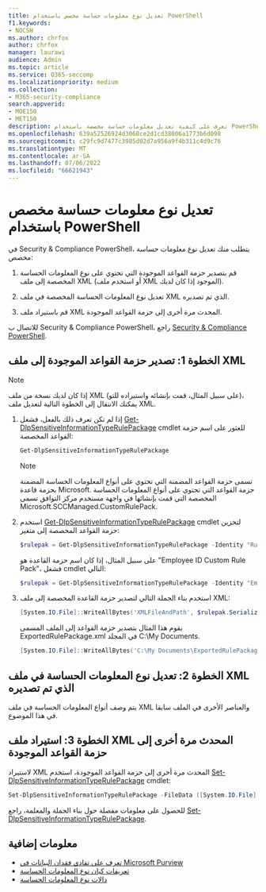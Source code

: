 ```yaml
---
title: تعديل نوع معلومات حساسة مخصص باستخدام PowerShell
f1.keywords:
- NOCSH
ms.author: chrfox
author: chrfox
manager: laurawi
audience: Admin
ms.topic: article
ms.service: O365-seccomp
ms.localizationpriority: medium
ms.collection:
- M365-security-compliance
search.appverid:
- MOE150
- MET150
description: تعرف على كيفية تعديل معلومات حساسة مخصصة باستخدام PowerShell.
ms.openlocfilehash: 639a52526924d3068ce2d1cd38006a1773b6d098
ms.sourcegitcommit: c29fc9d7477c3985d02d7a956a9f4b311c4d9c76
ms.translationtype: MT
ms.contentlocale: ar-SA
ms.lasthandoff: 07/06/2022
ms.locfileid: "66621943"
---
```

# <a name="modify-a-custom-sensitive-information-type-using-powershell"></a>تعديل نوع معلومات حساسة مخصص باستخدام PowerShell

في Security & Compliance PowerShell، يتطلب منك تعديل نوع معلومات حساسة مخصص:

1. قم بتصدير حزمة القواعد الموجودة التي تحتوي على نوع المعلومات الحساسة المخصصة إلى ملف XML (أو استخدم ملف XML الموجود إذا كان لديك).

2. تعديل نوع المعلومات الحساسة المخصصة في ملف XML الذي تم تصديره.

3. قم باستيراد ملف XML المحدث مرة أخرى إلى حزمة القواعد الموجودة.

للاتصال ب Security & Compliance PowerShell، راجع [Security & Compliance PowerShell](/powershell/exchange/exchange-online-powershell).

## <a name="step-1-export-the-existing-rule-package-to-an-xml-file"></a>الخطوة 1: تصدير حزمة القواعد الموجودة إلى ملف XML

> [!NOTE]
> إذا كان لديك نسخة من ملف XML (على سبيل المثال، قمت بإنشائه واستيراده للتو)، يمكنك الانتقال إلى الخطوة التالية لتعديل ملف XML.

1. إذا لم تكن تعرف ذلك بالفعل، فشغل [Get-DlpSensitiveInformationTypeRulePackage](/powershell/module/exchange/get-dlpsensitiveinformationtype) cmdlet للعثور على اسم حزمة القواعد المخصصة:

   ```powershell
   Get-DlpSensitiveInformationTypeRulePackage
   ```

   > [!NOTE]
   > تسمى حزمة القواعد المضمنة التي تحتوي على أنواع المعلومات الحساسة المضمنة بحزمة قاعدة Microsoft. حزمة القواعد التي تحتوي على أنواع المعلومات الحساسة المخصصة التي قمت بإنشائها في واجهة مستخدم مركز التوافق تسمى Microsoft.SCCManaged.CustomRulePack.

2. استخدم [Get-DlpSensitiveInformationTypeRulePackage](/powershell/module/exchange/get-dlpsensitiveinformationtyperulepackage) cmdlet لتخزين حزمة القواعد المخصصة إلى متغير:

   ```powershell
   $rulepak = Get-DlpSensitiveInformationTypeRulePackage -Identity "RulePackageName"
   ```

   على سبيل المثال، إذا كان اسم حزمة القاعدة هو "Employee ID Custom Rule Pack"، فشغل cmdlet التالي:

   ```powershell
   $rulepak = Get-DlpSensitiveInformationTypeRulePackage -Identity "Employee ID Custom Rule Pack"
   ```

3. استخدم بناء الجملة التالي لتصدير حزمة القاعدة المخصصة إلى ملف XML:

   ```powershell
   [System.IO.File]::WriteAllBytes('XMLFileAndPath', $rulepak.SerializedClassificationRuleCollection)
   ```

   يقوم هذا المثال بتصدير حزمة القواعد إلى الملف المسمى ExportedRulePackage.xml في المجلد C:\My Documents.

   ```powershell
   [System.IO.File]::WriteAllBytes('C:\My Documents\ExportedRulePackage.xml', $rulepak.SerializedClassificationRuleCollection)
   ```

## <a name="step-2-modify-the-sensitive-information-type-in-the-exported-xml-file"></a>الخطوة 2: تعديل نوع المعلومات الحساسة في ملف XML الذي تم تصديره

يتم وصف أنواع المعلومات الحساسة في ملف XML والعناصر الأخرى في الملف سابقا في هذا الموضوع.

## <a name="step-3-import-the-updated-xml-file-back-into-the-existing-rule-package"></a>الخطوة 3: استيراد ملف XML المحدث مرة أخرى إلى حزمة القواعد الموجودة

لاستيراد XML المحدث مرة أخرى إلى حزمة القواعد الموجودة، استخدم [Set-DlpSensitiveInformationTypeRulePackage](/powershell/module/exchange/set-dlpsensitiveinformationtyperulepackage) cmdlet:

```powershell
Set-DlpSensitiveInformationTypeRulePackage -FileData ([System.IO.File]::ReadAllBytes('C:\My Documents\External Sensitive Info Type Rule Collection.xml'))
```

للحصول على معلومات مفصلة حول بناء الجملة والمعلمة، راجع [Set-DlpSensitiveInformationTypeRulePackage](/powershell/module/exchange/set-dlpsensitiveinformationtyperulepackage).

## <a name="more-information"></a>معلومات إضافية

- [تعرف على تفادي فقدان البيانات في Microsoft Purview](dlp-learn-about-dlp.md)
- [تعريفات كيان نوع المعلومات الحساسة](sensitive-information-type-entity-definitions.md)
- [دالات نوع المعلومات الحساسة](sit-functions.md)
